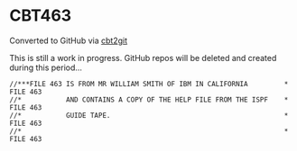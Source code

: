 # CBT463
Converted to GitHub via [cbt2git](https://github.com/wizardofzos/cbt2git)

This is still a work in progress. GitHub repos will be deleted and created during this period...

```
//***FILE 463 IS FROM MR WILLIAM SMITH OF IBM IN CALIFORNIA         *   FILE 463
//*           AND CONTAINS A COPY OF THE HELP FILE FROM THE ISPF    *   FILE 463
//*           GUIDE TAPE.                                           *   FILE 463
//*                                                                 *   FILE 463
```
